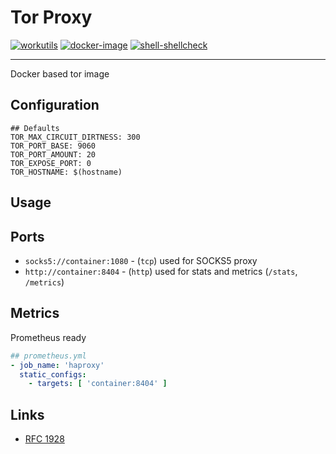 # Tor Proxy

[![workutils](https://img.shields.io/docker/pulls/workutils/tor-proxy.svg)](https://hub.docker.com/r/workutils/tor-proxy)
[![docker-image](https://github.com/avalak-work/tor-proxy/actions/workflows/build-image.yml/badge.svg)](https://github.com/avalak-work/tor-proxy/actions/workflows/build-image.yml)
[![shell-shellcheck](https://github.com/avalak-work/tor-proxy/actions/workflows/shell-shellcheck.yml/badge.svg)](https://github.com/avalak-work/tor-proxy/actions/workflows/shell-shellcheck.yml)

---

Docker based tor image

## Configuration

```
## Defaults
TOR_MAX_CIRCUIT_DIRTNESS: 300
TOR_PORT_BASE: 9060
TOR_PORT_AMOUNT: 20
TOR_EXPOSE_PORT: 0
TOR_HOSTNAME: $(hostname)
```

## Usage

## Ports

* `socks5://container:1080` - (`tcp`) used for SOCKS5 proxy
* `http://container:8404` - (`http`) used for stats and metrics (`/stats`, `/metrics`)

## Metrics

Prometheus ready

```yaml
## prometheus.yml
- job_name: 'haproxy'
  static_configs:
    - targets: [ 'container:8404' ]
```

## Links

* [RFC 1928](https://tools.ietf.org/html/rfc1928#section-3 "SOCKS Protocol Version 5 - Procedure for TCP-based clients")
